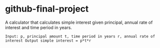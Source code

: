 # github-final-project

A calculator that calculates simple interest given principal, annual rate of interest and time period in years.

`Input:
   p, principal amount
   t, time period in years
   r, annual rate of interest
Output
   simple interest = p*t*r`
